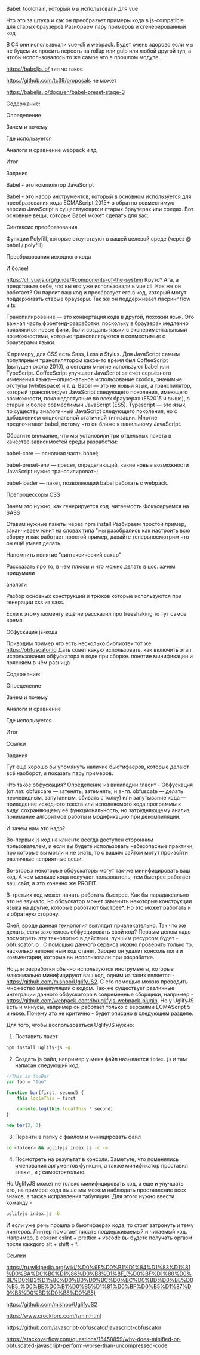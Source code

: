 Babel: toolchain, который мы использовали для vue

Что это за штука и как он преобразует примеры кода в js-compatible для старых браузеров
Разибраем пару примеров и сгенерированный код

В C4 они использвоали vue-cli и webpack. Будет очень здорово если мы не будем их просить пересть на rollup или gulp или любой другой тул, а чтобы использовалось то же самое что в прошлом модуле.

https://babeljs.io/ тип че такое

https://github.com/tc39/proposals че может

https://babeljs.io/docs/en/babel-preset-stage-3

Содержание:

Определение

Зачем и почему

Где используется

Аналоги и сравнение webpack и тд

Итог

Задания

Babel - это компилятор JavaScript

Babel - это набор инструментов, который в основном используется для преобразования кода ECMAScript 2015+ в обратно совместимую версию JavaScript в существующих и старых браузерах или средах. Вот основные вещи, которые Babel может сделать для вас:

Синтаксис преобразования

Функции Polyfill, которые отсутствуют в вашей целевой среде (через @ babel / polyfill)

Преобразования исходного кода 

И более! 

https://cli.vuejs.org/guide/#components-of-the-system
Круто? Ага, а представьте себе, что вы его уже использовали в vue cli. Как же он работает? Он парсит ваш код и преобразует его в код, который могут поддерживать старые браузеры. Так же он поддерживает пасринг flow и ts

Транспилирование — это конвертация кода в другой, похожий язык. Это важная часть фронтенд-разработки: поскольку в браузерах медленно появляются новые фичи, были созданы языки с экспериментальными возможностями, которые транспилируются в совместимые с браузерами языки.


К примеру, для CSS есть Sass, Less и Stylus. Для JavaScript самым популярным транспилятором какое-то время был CoffeeScript (выпущен около 2010), а сегодня многие используют babel или TypeScript. CoffeeScript улучшает JavaScript за счёт серьёзного изменения языка — опциональное использование скобок, значимые отступы (whitespace) и т. д. Babel — это не новый язык, а транспилятор, который транспилирует JavaScript следующего поколения, имеющего возможности, пока недоступные во всех браузерах (ES2015 и выше), в старый и более совместимый JavaScript (ES5). Typescript — это язык, по существу аналогичный JavaScript следующего поколения, но с добавлением опциональной статичной типизации. Многие предпочитают babel, потому что он ближе к ванильному JavaScript.

Обратите внимание, что мы установили три отдельных пакета в качестве зависимостей среды разработки:

babel-core — основная часть babel;

babel-preset-env — пресет, определяющий, какие новые возможности JavaScript нужно транспилировать;

babel-loader — пакет, позволяющий babel работать с webpack.







Препроцессоры CSS

Зачем это нужно, как генерируется код. читаемость
Фокусируемся на SASS

Ставим нужные пакеты через npm install
Разбираем простой пример, заканчиваем юнит на словах типа "мы разобрались как настроить всю сборку и как работает простой пример, давайте теперьпосмотрим что он ещё умеет делать

Напомнить понятие "синтаксический сахар"

Рассказать про то, в чем плюсы и что можно делать в цсс.
зачем придумали

аналоги


Разбор основных конструкций и трюков которые используются при генерации css из sass.

Если к этому моменту ещё не рассказил про treeshaking то тут самое время.










Обфускация js-кода

Приводим пример что есть несколько библиотек тот же https://obfuscator.io
Дать совет какую использовать.  как включить этап использования обфускатора в коде при сборке.  понятие минификации и поясняем в чём разница

Содержание:

Определение

Зачем и почему

Аналоги и сравнение

Где используется

Итог

Ссылки

Задания

Тут ещё хорошо бы упомянуть наличие бьютифаеров, которые делают всё наоборот, и показать пару примеров.

Что такое обфускация? Определение из википедии гласит - Обфускация (от лат. obfuscare — затенять, затемнять; и англ. obfuscate — делать неочевидным, запутанным, сбивать с толку) или запутывание кода — приведение исходного текста или исполняемого кода программы к виду, сохраняющему её функциональность, но затрудняющему анализ, понимание алгоритмов работы и модификацию при декомпиляции.

И зачем нам это надо? 

Во-первых js код на клиенте всегда доступен сторонним пользователем, и если вы будете использовать небезопасные практики, про которые вы могли и не знать, то с вашим сайтом могут произойти различные неприятные вещи. 

Во-вторых некоторые обфускаторы могут так-же минифицировать ваш код. А чем меньше кода получает пользователь, тем быстрее работает ваш сайт, а это конечно же PROFIT.

В-третьих код может начать работать быстрее. Как бы парадаксально это не звучало, но обфускатор может заменить некоторые конструкции языка на другие, которые работают быстрее*. Но это может работать и в обратную сторону.

Окей, вроде данная технология выглядит привлекательно. Так что же делать, если захотелось обфусцировать свой код? Первым делом надо посмотреть эту технологию в действии, лучшим ресурсом будет - obfuscator.io . С помощью данного сервиса можно проверить только то, насколько непонятным код станет. Заодно он удалит консоль логи и комментарии, которые вы использовали при разработке.

Но для разработки обычно используются инструменты, которые максимально минифицируют ваш код, одним из таких является - https://github.com/mishoo/UglifyJS2. С его помощью можно проводить множество манипуляций с кодом. Так-же существует различные интеграции данного обфускатора в современные сборщики, например - https://github.com/webpack-contrib/uglifyjs-webpack-plugin. Но у UglifyJS есть и минусы, например он работает только с версиями ECMAScript 5 и ниже. Почему это не критично - будет описано в следующем разделе. 

Для того, чтобы воспользоваться UglifyJS нужно:

1) Поставить пакет

```bash
npm install uglify-js -g
```

2) Создать js файл, например у меня файл называется `index.js` и там написан следующий код:

```js
//This is fooBar
var foo = "foo"

function bar(first, second) {
    this.loclaThis = first

    console.log(this.localThis * second)
}

new bar(2, 3)
```

3) Перейти в папку с файлом и миницировать файл
```bash
cd <folder> && uglifyjs index.js -c -m
```

4) Посмотреть на результат в консоли. Заметьте, что поменялись именования аргументов функции, а также минификатор проставил знаки **,** и **;** самостоятельно.

Но UglifyJS может не только минифицировать код, а еще и улучшать его, на примере кода выше мы можем наблюдать проставление всех знаков, а также исправления табуляции. Для этого нужно ввести команду -

```bash
uglifyjs index.js -b
```

И если уже речь прошла о бьютифаерах кода, то стоит затронуть и тему линтеров. Линтер помогает писать поддерживаемый и читаемый код. Например, в связке eslint + prettier + vscode вы будете получать оргазм после каждого alt + shift + f.

Ссылки

https://ru.wikipedia.org/wiki/%D0%9E%D0%B1%D1%84%D1%83%D1%81%D0%BA%D0%B0%D1%86%D0%B8%D1%8F_(%D0%BF%D1%80%D0%BE%D0%B3%D1%80%D0%B0%D0%BC%D0%BC%D0%BD%D0%BE%D0%B5_%D0%BE%D0%B1%D0%B5%D1%81%D0%BF%D0%B5%D1%87%D0%B5%D0%BD%D0%B8%D0%B5)

https://github.com/mishoo/UglifyJS2

https://www.crockford.com/jsmin.html

https://github.com/javascript-obfuscator/javascript-obfuscator

https://stackoverflow.com/questions/15458859/why-does-minified-or-obfuscated-javascript-perform-worse-than-uncompressed-code





















